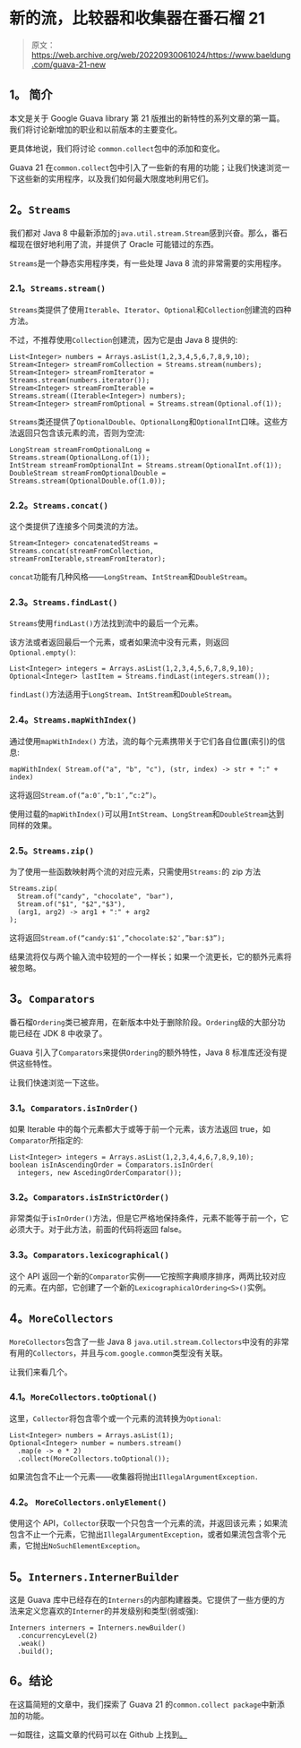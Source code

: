 # 新的流，比较器和收集器在番石榴 21

> 原文：<https://web.archive.org/web/20220930061024/https://www.baeldung.com/guava-21-new>

## ****1。**** ****简介****

本文是关于 Google Guava library 第 21 版推出的新特性的系列文章的第一篇。我们将讨论新增加的职业和以前版本的主要变化。

更具体地说，我们将讨论 `common.collect`包中的添加和变化。

Guava 21 在`common.collect`包中引入了一些新的有用的功能；让我们快速浏览一下这些新的实用程序，以及我们如何最大限度地利用它们。

## **2。`Streams`**

我们都对 Java 8 中最新添加的`java.util.stream.Stream`感到兴奋。那么，番石榴现在很好地利用了流，并提供了 Oracle 可能错过的东西。

`Streams`是一个静态实用程序类，有一些处理 Java 8 流的非常需要的实用程序。

### **2.1。`Streams.stream()`**

`Streams`类提供了使用`Iterable`、`Iterator`、`Optional`和`Collection`创建流的四种方法。

不过，不推荐使用`Collection`创建流，因为它是由 Java 8 提供的:

```
List<Integer> numbers = Arrays.asList(1,2,3,4,5,6,7,8,9,10);
Stream<Integer> streamFromCollection = Streams.stream(numbers);
Stream<Integer> streamFromIterator = Streams.stream(numbers.iterator());
Stream<Integer> streamFromIterable = Streams.stream((Iterable<Integer>) numbers);
Stream<Integer> streamFromOptional = Streams.stream(Optional.of(1)); 
```

`Streams`类还提供了`OptionalDouble`、`OptionalLong`和`OptionalInt`口味。这些方法返回只包含该元素的流，否则为空流:

```
LongStream streamFromOptionalLong = Streams.stream(OptionalLong.of(1));
IntStream streamFromOptionalInt = Streams.stream(OptionalInt.of(1));
DoubleStream streamFromOptionalDouble = Streams.stream(OptionalDouble.of(1.0));
```

### **2.2。`Streams.concat()`**

这个类提供了连接多个同类流的方法。

```
Stream<Integer> concatenatedStreams = Streams.concat(streamFromCollection, streamFromIterable,streamFromIterator);
```

`concat`功能有几种风格——`LongStream`、`IntStream`和`DoubleStream`。

### **2.3。`Streams.findLast()`**

`Streams`使用`findLast()`方法找到流中的最后一个元素。

该方法或者返回最后一个元素，或者如果流中没有元素，则返回`Optional.empty()`:

```
List<Integer> integers = Arrays.asList(1,2,3,4,5,6,7,8,9,10);
Optional<Integer> lastItem = Streams.findLast(integers.stream());
```

`findLast()`方法适用于`LongStream`、`IntStream`和`DoubleStream`。

### **2.4。`Streams.mapWithIndex()`**

通过使用`mapWithIndex()` 方法，流的每个元素携带关于它们各自位置(索引)的信息:

```
mapWithIndex( Stream.of("a", "b", "c"), (str, index) -> str + ":" + index)
```

这将返回`Stream.of(“a:0″,”b:1″,”c:2”)`。

使用过载的`mapWithIndex()`可以用`IntStream`、`LongStream`和`DoubleStream`达到同样的效果。

### **2.5。`Streams.zip()`**

为了使用一些函数映射两个流的对应元素，只需使用`Streams:`的 zip 方法

```
Streams.zip(
  Stream.of("candy", "chocolate", "bar"),
  Stream.of("$1", "$2","$3"),
  (arg1, arg2) -> arg1 + ":" + arg2
);
```

这将返回`Stream.of(“candy:$1″,”chocolate:$2″,”bar:$3”);`

结果流将仅与两个输入流中较短的一个一样长；如果一个流更长，它的额外元素将被忽略。

## **3。`Comparators`**

番石榴`Ordering`类已被弃用，在新版本中处于删除阶段。`Ordering`级的大部分功能已经在 JDK 8 中收录了。

Guava 引入了`Comparators`来提供`Ordering`的额外特性，Java 8 标准库还没有提供这些特性。

让我们快速浏览一下这些。

### **3.1。`Comparators.isInOrder()`**

如果 Iterable 中的每个元素都大于或等于前一个元素，该方法返回 true，如`Comparator`所指定的:

```
List<Integer> integers = Arrays.asList(1,2,3,4,4,6,7,8,9,10);
boolean isInAscendingOrder = Comparators.isInOrder(
  integers, new AscedingOrderComparator());
```

### **3.2。`Comparators.isInStrictOrder()`**

非常类似于`isInOrder()`方法，但是它严格地保持条件，元素不能等于前一个，它必须大于。对于此方法，前面的代码将返回 false。

### **3.3。`Comparators.lexicographical()`**

这个 API 返回一个新的`Comparator`实例——它按照字典顺序排序，两两比较对应的元素。在内部，它创建了一个新的`LexicographicalOrdering<S>()`实例。

## **4。`MoreCollectors`**

`MoreCollectors`包含了一些 Java 8 `java.util.stream.Collectors`中没有的非常有用的`Collectors`，并且与`com.google.common`类型没有关联。

让我们来看几个。

### **4.1。`MoreCollectors.toOptional()`**

这里，`Collector`将包含零个或一个元素的流转换为`Optional`:

```
List<Integer> numbers = Arrays.asList(1);
Optional<Integer> number = numbers.stream()
  .map(e -> e * 2)
  .collect(MoreCollectors.toOptional());
```

如果流包含不止一个元素——收集器将抛出`IllegalArgumentException.` 

### **4.2。 `MoreCollectors.onlyElement()`**

使用这个 API，`Collector`获取一个只包含一个元素的流，并返回该元素；如果流包含不止一个元素，它抛出`IllegalArgumentException`，或者如果流包含零个元素，它抛出`NoSuchElementException`。

## **5。`Interners.InternerBuilder`**

这是 Guava 库中已经存在的`Interners`的内部构建器类。它提供了一些方便的方法来定义您喜欢的`Interner`的并发级别和类型(弱或强):

```
Interners interners = Interners.newBuilder()
  .concurrencyLevel(2)
  .weak()
  .build();
```

## **6。结论**

在这篇简短的文章中，我们探索了 Guava 21 的`common.collect package`中新添加的功能。

一如既往，这篇文章的代码可以在 Github 上找到[。](https://web.archive.org/web/20221128112341/https://github.com/eugenp/tutorials/tree/master/guava-modules/guava-21)